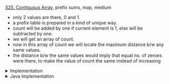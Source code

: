 [525. Contiguous Array](https://leetcode.com/problems/contiguous-array/), prefix sums, map, medium

- only 2 values are there, 0 and 1.
- a prefix table is prepared in a kind of unique way.
- count will be added by one if current element is 1, else will be subtracted by one.
- we will get an array of count.
- now in this array of count we will locate the maximum distance b/w any same values.
- the distance b/w the same values would imply that equal no. of zeroes were there,
  to make the value of count the same instead of increasing

<details> 
<summary> Implementation </summary>

```cpp
int findMaxLength(vector<int>& nums) {
   int n = nums.size();

   map<int, int> mp;
   int count = 0;

   int ans = 0;
   mp[0] = 0;
   for (int i= 0; i < n; i++) {
       nums[i] == 0 ? count -- : count ++;

       (mp.count(count)) ?
           ans = max(ans, i + 1 - mp[count]):
           mp[count] = i + 1;

   }

   return ans;

}

```

</details>

<details> 
<summary>Java Implementation</summary>

```cpp
class Solution {
    public int findMaxLength(int[] nums) {
        Map<Integer, Integer> track = new HashMap<>();
        track.put(0, -1);
        int ans = 0;
        int count = 0;
        for (int i = 0; i < nums.length; i++) {
            count += (nums[i] == 0 ? -1 : 1);

            if (track.containsKey(count)) {
                ans = Math.max(i - track.get(count), ans);
            }
            else {
                track.put(count, i);
            }
        }
        return ans;
    }
}

```

</details>
